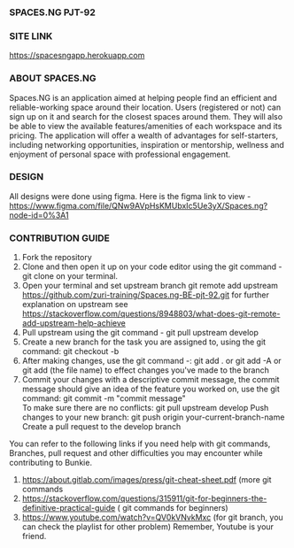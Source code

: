 
### SPACES.NG PJT-92
 ### SITE LINK
 https://spacesngapp.herokuapp.com
 
 
 ### ABOUT SPACES.NG
 Spaces.NG is an application aimed at helping people find an efficient and reliable-working space around their location. Users (registered or not) can sign up on it and search for the closest spaces around them. They will also be able to view the available features/amenities of each workspace and its pricing. The application will offer a wealth of advantages for self-starters, including networking opportunities, inspiration or mentorship, wellness and enjoyment of personal space with professional engagement.
 
 ### DESIGN
 All designs were done using figma. Here is the figma link to view - https://www.figma.com/file/QNw9AVpHsKMUbxIc5Ue3yX/Spaces.ng?node-id=0%3A1
 
  ### CONTRIBUTION GUIDE
 1. Fork the repository
 2. Clone and then open it up on your code editor using the git command - git clone <url of repo> on your terminal.
 3. Open your terminal and set upstream branch git remote add upstream https://github.com/zuri-training/Spaces.ng-BE-pjt-92.git for further explanation on upstream see https://stackoverflow.com/questions/8948803/what-does-git-remote-add-upstream-help-achieve
 4. Pull upstream using the git command - git pull upstream develop
 5. Create a new branch for the task you are assigned to, using the git command: git checkout -b <branch name>
 6. After making changes, use the git command -: git add . or git add -A or git add (the file name) to effect changes you've made to the branch
 7. Commit your changes with a descriptive commit message, the commit message should give an idea of the feature you worked on, use the git command: git commit -m "commit message"  
 To make sure there are no conflicts: git pull upstream develop
 Push changes to your new branch: git push origin your-current-branch-name
 Create a pull request to the develop branch
  
  You can refer to the following links if you need help with git commands, Branches, pull request and other difficulties you may encounter while contributing to Bunkie.
  
 1. https://about.gitlab.com/images/press/git-cheat-sheet.pdf (more git commands
 2. https://stackoverflow.com/questions/315911/git-for-beginners-the-definitive-practical-guide ( git commands for beginners)
 3. https://www.youtube.com/watch?v=QV0kVNvkMxc (for git branch, you can check the playlist for other problem)
  Remember, Youtube is your friend.
